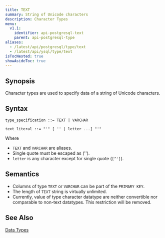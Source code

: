```yaml
---
title: TEXT
summary: String of Unicode characters
description: Character Types
menu:
  v1.1:
    identifier: api-postgresql-text
    parent: api-postgresql-type
aliases:
  - /latest/api/postgresql/type/text
  - /latest/api/ysql/type/text
isTocNested: true
showAsideToc: true
---
```


## Synopsis
Character types are used to specify data of a string of Unicode characters.

## Syntax
```
type_specification ::= TEXT | VARCHAR

text_literal ::= "'" [ '' | letter ...] "'"
```

Where 

- `TEXT` and `VARCHAR` are aliases.
- Single quote must be escaped as ('').
- `letter` is any character except for single quote (`[^']`).

## Semantics

- Columns of type `TEXT` or `VARCHAR` can be part of the `PRIMARY KEY`.
- The length of `TEXT` string is virtually unlimited.
- Currently, value of type character datatype are neither convertible nor comparable to non-text datatypes. This restriction will be removed.

## See Also

[Data Types](..#datatypes)
